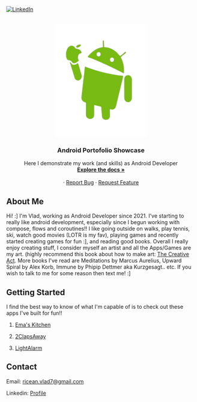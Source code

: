 <!-- Improved compatibility of back to top link: See: https://github.com/othneildrew/Best-README-Template/pull/73 -->
<a name="readme-top"></a>
<!--
*** Thanks for checking out the Best-README-Template. If you have a suggestion
*** that would make this better, please fork the repo and create a pull request
*** or simply open an issue with the tag "enhancement".
*** Don't forget to give the project a star!
*** Thanks again! Now go create something AMAZING! :D
-->



<!-- PROJECT SHIELDS -->
<!--
*** I'm using markdown "reference style" links for readability.
*** Reference links are enclosed in brackets [ ] instead of parentheses ( ).
*** See the bottom of this document for the declaration of the reference variables
*** for contributors-url, forks-url, etc. This is an optional, concise syntax you may use.
*** https://www.markdownguide.org/basic-syntax/#reference-style-links
-->
[![LinkedIn][linkedin-shield]][linkedin-url]

<!-- PROJECT LOGO -->
<br />
<div align="center">
  <a href="https://github.com/othneildrew/Best-README-Template">
    <img src="images/logo2.png" alt="Logo" width="240" height="300">
  </a>

  <h3 align="center">Android Portofolio Showcase</h3>

  <p align="center">
  Here I demonstrate my work (and skills) as Android Developer
   <br />
    <a href="https://github.com/vladr7/SunAlarm"><strong>Explore the docs »</strong></a>
    <br />
    <br />
    ·
    <a href="https://github.com/vladr7/SunAlarm/issues">Report Bug</a>
    ·
    <a href="https://github.com/vladr7/SunAlarm/issues">Request Feature</a>
  </p>
</div>

## About Me

Hi! :] I'm Vlad, working as Android Developer since 2021. I've starting to really like android development, especially since I begun working with compose, flows and coroutines!! I like going outside on walks, play tennis, ski, watch good movies (LOTR is my fav), playing games and recently started creating games for fun :], and reading good books. Overall I really enjoy creating stuff, I consider myself an artist and all the Apps/Games are my art. (highly recommend this book about how to make art: [The Creative Act](https://www.goodreads.com/book/show/60965426-the-creative-act). More books I've read are Meditations by Marcus Aurelius, Upward Spiral by Alex Korb, Immune by Phipip Dettmer aka Kurzgesagt.. etc. 
If you wish to talk to me for some reason then text me! :]

<!-- GETTING STARTED -->
## Getting Started

I find the best way to know of what I'm capable of is to check out these apps I've built for fun!!

1. [Ema's Kitchen](https://github.com/vladr7/EmaFoods)

2. [2ClapsAway](https://github.com/vladr7/FindMyPhoneClap)

3. [LightAlarm](https://github.com/vladr7/SunAlarm)


<!-- CONTACT -->
## Contact

Email: ricean.vlad7@gmail.com

Linkedin: [Profile](https://www.linkedin.com/in/vlad-ricean-12155622a/)

<!-- MARKDOWN LINKS & IMAGES -->
<!-- https://www.markdownguide.org/basic-syntax/#reference-style-links -->
[linkedin-shield]: https://img.shields.io/badge/-LinkedIn-black.svg?style=for-the-badge&logo=linkedin&colorB=555
[linkedin-url]: https://www.linkedin.com/in/vlad-ricean-12155622a

